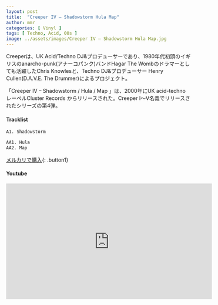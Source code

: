 ```yaml
---
layout: post
title:  "Creeper IV – Shadowstorm Hula Map"
author: mmr
categories: [ Vinyl ]
tags: [ Techno, Acid, 00s ]
image: ../assets/images/Creeper IV – Shadowstorm Hula Map.jpg
---
```


Creeperは、UK Acid/Techno DJ&プロデューサーであり、1980年代初頭のイギリスのanarcho-punk(アナーコパンク)バンドHagar The Wombのドラマーとしても活躍したChris Knowlesと、Techno DJ&プロデューサー Henry Cullen(D.A.V.E. The Drummer)によるプロジェクト。

「Creeper IV – Shadowstorm / Hula / Map 」は、2000年にUK acid-techno レーベルCluster Records からリリースされた。Creeper Ⅰ〜Ⅴ名義でリリースされたシリーズの第4弾。


#### Tracklist
```md
A1. Shadowstorm

AA1. Hula
AA2. Map
```

[メルカリで購入](https://jp.mercari.com/item/m40571568473?afid=6142608987){: .button1}

#### Youtube
<iframe width="560" height="315" src="https://www.youtube.com/embed/9cjzsUYFU4Q?si=X-cImso_UGwQafBK" title="YouTube video player" frameborder="0" allow="accelerometer; autoplay; clipboard-write; encrypted-media; gyroscope; picture-in-picture; web-share" referrerpolicy="strict-origin-when-cross-origin" allowfullscreen></iframe>